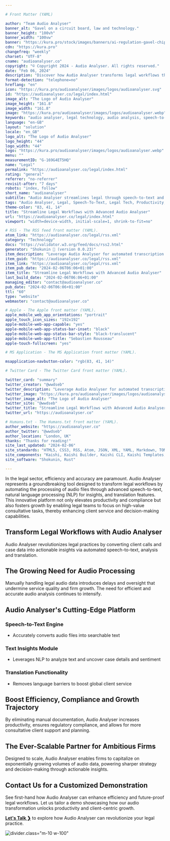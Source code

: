 ```yaml
---

# Front Matter (YAML)

author: "Team Audio Analyser"
banner_alt: "Gavel on a circuit board, law and technology."
banner_height: "100vh"
banner_width: "100vw"
banner: "https://kura.pro/stock/images/banners/ai-regulation-gavel-chip.webp"
cdn: "https://kura.pro"
changefreq: "weekly"
charset: "UTF-8"
cname: "audioanalyser.co"
copyright: "© Copyright 2024 - Audio Analyser. All rights reserved."
date: "Feb 06, 2024"
description: "Discover how Audio Analyser transforms legal workflows through speech-to-text, analysis, and translation, enhancing productivity and compliance."
format-detection: "telephone=no"
hreflang: "en"
icon: "https://kura.pro/audioanalyser/images/logos/audioanalyser.svg"
id: "https://audioanalyser.co/legal/index.html"
image_alt: "The Logo of Audio Analyser"
image_height: "161.8"
image_width: "161.8"
image: "https://kura.pro/audioanalyser/images/logos/audioanalyser.webp"
keywords: "audio analyser, legal technology, audio analysis, speech-to-text, NLP, legal productivity, compliance automation, audio transcription, legal innovation, client service, workflow automation"
language: "en-GB"
layout: "solution"
locale: "en_GB"
logo_alt: "The Logo of Audio Analyser"
logo_height: "44"
logo_width: "44"
logo: "https://kura.pro/audioanalyser/images/logos/audioanalyser.webp"
menu: ""
measurementID: "G-169G4ET5HQ"
name: "Legal"
permalink: "https://audioanalyser.co/legal/index.html"
rating: "general"
referrer: "no-referrer"
revisit-after: "7 days"
robots: "index, follow"
short_name: "audioanalyser"
subtitle: "Audio Analyser streamlines legal through speech-to-text and analysis automation to elevate productivity."
tags: "Audio Analyser, Legal, Speech-To-Text, Legal Tech, Productivity, Compliance, Transcription, Innovation, Client Service, Automation"
theme-color: "83, 41, 14"
title: "Streamline Legal Workflows with Advanced Audio Analyser"
url: "https://audioanalyser.co/legal/index.html"
viewport: "width=device-width, initial-scale=1, shrink-to-fit=no"

# RSS - The RSS feed front matter (YAML).
atom_link: "https://audioanalyser.co/legal/rss.xml"
category: "Technology"
docs: "https://validator.w3.org/feed/docs/rss2.html"
generator: "Shokunin 🦀 (version 0.0.23)"
item_description: "Leverage Audio Analyser for automated transcription & analysis in accounting. Maximize efficiency and financial visibility as you scale"
item_guid: "https://audioanalyser.co/legal/rss.xml"
item_link: "https://audioanalyser.co/legal/rss.xml"
item_pub_date: "2024-02-06T06:06+01:00"
item_title: "Streamline Legal Workflows with Advanced Audio Analyser"
last_build_date: "2024-02-06T06:06+01:00"
managing_editor: "contact@audioanalyser.co"
pub_date: "2024-02-06T06:06+01:00"
ttl: "60"
type: "website"
webmaster: "contact@audioanalyser.co"

# Apple - The Apple front matter (YAML).
apple_mobile_web_app_orientations: "portrait"
apple_touch_icon_sizes: "192x192"
apple-mobile-web-app-capable: "yes"
apple-mobile-web-app-status-bar-inset: "black"
apple-mobile-web-app-status-bar-style: "black-translucent"
apple-mobile-web-app-title: "Sebastien Rousseau"
apple-touch-fullscreen: "yes"

# MS Application - The MS Application front matter (YAML).

msapplication-navbutton-color: "rgb(83, 41, 14)"

# Twitter Card - The Twitter Card front matter (YAML).

twitter_card: "summary"
twitter_creator: "@wwdseb"
twitter_description: "Leverage Audio Analyser for automated transcription & analysis in accounting. Maximize efficiency and financial visibility as you scale"
twitter_image: "https://kura.pro/audioanalyser/images/logos/audioanalyser.webp"
twitter_image_alt: "The Logo of Audio Analyser"
twitter_site: "@wwdseb"
twitter_title: "Streamline Legal Workflows with Advanced Audio Analyser"
twitter_url: "https://audioanalyser.co"

# Humans.txt - The Humans.txt front matter (YAML).
author_website: "https://audioanalyser.co"
author_twitter: "@wwdseb"
author_location: "London, UK"
thanks: "Thanks for reading!"
site_last_updated: "2024-02-06"
site_standards: "HTML5, CSS3, RSS, Atom, JSON, XML, YAML, Markdown, TOML"
site_components: "Kaishi, Kaishi Builder, Kaishi CLI, Kaishi Templates, Kaishi Themes"
site_software: "Shokunin, Rust"

---
```


In the legal sector, efficiency and accuracy are paramount. Audio Analyser represents a groundbreaking tool designed to transform legal workflows by automating the processing of audio files through advanced speech-to-text, natural language processing (NLP) for insights, and translation features. This innovative platform not only elevates productivity and compliance but also fosters growth by enabling legal teams to focus on high-value consultative tasks, thereby enhancing client service and decision-making capabilities.

## Transform Legal Workflows with Audio Analyser

Audio Analyser revolutionizes legal practices by converting client calls and case data into actionable insights via automated speech-to-text, analysis and translation.

## The Growing Need for Audio Processing

Manually handling legal audio data introduces delays and oversight that undermine service quality and firm growth. The need for efficient and accurate audio analysis continues to intensify.

## Audio Analyser's Cutting-Edge Platform

### Speech-to-Text Engine

- Accurately converts audio files into searchable text

### Text Insights Module

- Leverages NLP to analyze text and uncover case details and sentiment

### Translation Functionality

- Removes language barriers to boost global client service

## Boost Efficiency, Compliance and Growth Trajectory

By eliminating manual documentation, Audio Analyser increases productivity, ensures regulatory compliance, and allows for more consultative client support and planning.

## The Ever-Scalable Partner for Ambitious Firms

Designed to scale, Audio Analyser enables firms to capitalize on exponentially growing volumes of audio data, powering sharper strategy and decision-making through actionable insights.

## Contact Us for a Customized Demonstration

See first-hand how Audio Analyser can enhance efficiency and future-proof legal workflows. Let us tailor a demo showcasing how our audio transformation unlocks productivity and client-centric growth.

[**Let's Talk ❯**](/contact/index.html) to explore how Audio Analyser can revolutionize your legal practice.

![divider][divider].class=\"m-10 w-100\"

[divider]: https://kura.pro/common/images/elements/divider.svg "Divider"
